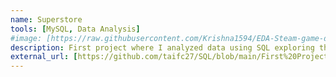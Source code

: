 ```yaml
---
name: Superstore 
tools: [MySQL, Data Analysis]
#image: [https://raw.githubusercontent.com/Krishna1594/EDA-Steam-game-data/main/1700101644326.jpg]
description: First project where I analyzed data using SQL exploring the Superstore data.
external_url: [https://github.com/taifc27/SQL/blob/main/First%20Project]
---
```

